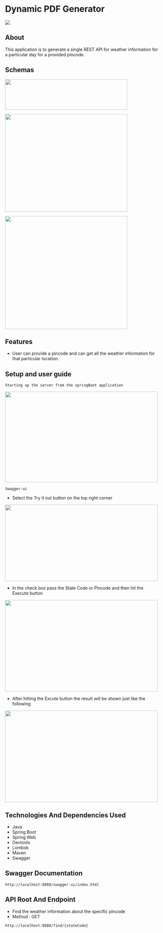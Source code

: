 # Dynamic PDF Generator

![](https://github.com/Suresh170411/FreightFox_Assignment/blob/main/ScreenShots/WeatherPincode/HeroImage_WP.jpg)

## About
This application is to generate a single REST API for weather information for a particular day for a provided pincode.

## Schemas
<p align="left">
  <img width="400" height="100" src="https://github.com/Suresh170411/FreightFox_Assignment/blob/main/ScreenShots/WeatherPincode/Schema_1.png">
</p>

<p align="left">
  <img width="400" height="320" src="https://github.com/Suresh170411/FreightFox_Assignment/blob/main/ScreenShots/WeatherPincode/Schema_2.png">
</p>

<p align="left">
  <img width="400" height="370" src="https://github.com/Suresh170411/FreightFox_Assignment/blob/main/ScreenShots/WeatherPincode/Schema_3.png">
</p>

## Features

- User can provide a pincode and can get all the weather information for that particular location.


## Setup and user guide
```
Starting up the server from the springBoot application
```
<p align="left">
  <img width="500" height="297" src="https://github.com/Suresh170411/FreightFox_Assignment/blob/main/ScreenShots/WeatherPincode/ServerRun_WP.png">
</p>

```
Swagger-ui
```
- Select the Try it out button on the top right corner
<p align="left">
  <img width="500" height="250" src="https://github.com/Suresh170411/FreightFox_Assignment/blob/main/ScreenShots/WeatherPincode/Swagger_1.png">
</p>

- In the check box pass the State Code or Pincode and then hit the Execute button
<p align="left">
  <img width="500" height="300" src="https://github.com/Suresh170411/FreightFox_Assignment/blob/main/ScreenShots/WeatherPincode/Swagger_2.png">
</p>

- After hitting the Excute button the result will be shown just like the following
<p align="left">
  <img width="500" height="300" src="https://github.com/Suresh170411/FreightFox_Assignment/blob/main/ScreenShots/WeatherPincode/Swagger_3.png">
</p>


## Technologies And Dependencies Used
- Java
- Spring Boot
- Spring Web
- Devtools
- Lombok
- Maven
- Swagger

## Swagger Documentation
```
http://localhost:8888/swagger-ui/index.html
```

## API Root And Endpoint

- Find the weather information about the specific pincode
- Method : GET
```
http://localhost:8888/find/{stateCode}
```
